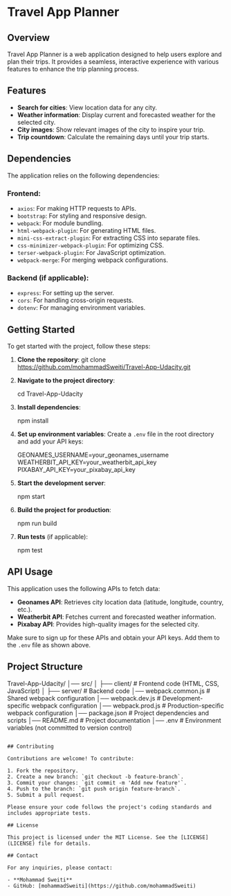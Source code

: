 # Travel App Planner

## Overview

Travel App Planner is a web application designed to help users explore and plan their trips. It provides a seamless, interactive experience with various features to enhance the trip planning process.

## Features

- **Search for cities**: View location data for any city.
- **Weather information**: Display current and forecasted weather for the selected city.
- **City images**: Show relevant images of the city to inspire your trip.
- **Trip countdown**: Calculate the remaining days until your trip starts.

## Dependencies

The application relies on the following dependencies:

### Frontend:
- `axios`: For making HTTP requests to APIs.
- `bootstrap`: For styling and responsive design.
- `webpack`: For module bundling.
- `html-webpack-plugin`: For generating HTML files.
- `mini-css-extract-plugin`: For extracting CSS into separate files.
- `css-minimizer-webpack-plugin`: For optimizing CSS.
- `terser-webpack-plugin`: For JavaScript optimization.
- `webpack-merge`: For merging webpack configurations.

### Backend (if applicable):
- `express`: For setting up the server.
- `cors`: For handling cross-origin requests.
- `dotenv`: For managing environment variables.

## Getting Started

To get started with the project, follow these steps:

1. **Clone the repository**:
      git clone https://github.com/mohammadSweiti/Travel-App-Udacity.git
   
2. **Navigate to the project directory**:

   cd Travel-App-Udacity
   

3. **Install dependencies**:
   
   npm install
   

4. **Set up environment variables**:
   Create a `.env` file in the root directory and add your API keys:
   
   GEONAMES_USERNAME=your_geonames_username
   WEATHERBIT_API_KEY=your_weatherbit_api_key
   PIXABAY_API_KEY=your_pixabay_api_key
   

5. **Start the development server**:
   
   npm start
   

6. **Build the project for production**:
   
   npm run build
   

7. **Run tests** (if applicable):
   
   npm test
   

## API Usage

This application uses the following APIs to fetch data:

- **Geonames API**: Retrieves city location data (latitude, longitude, country, etc.).
- **Weatherbit API**: Fetches current and forecasted weather information.
- **Pixabay API**: Provides high-quality images for the selected city.

Make sure to sign up for these APIs and obtain your API keys. Add them to the `.env` file as shown above.

## Project Structure


Travel-App-Udacity/
│── src/
│   ├── client/            # Frontend code (HTML, CSS, JavaScript)
│   ├── server/            # Backend code 
│── webpack.common.js      # Shared webpack configuration
│── webpack.dev.js         # Development-specific webpack configuration
│── webpack.prod.js        # Production-specific webpack configuration
│── package.json           # Project dependencies and scripts
│── README.md              # Project documentation
│── .env                   # Environment variables (not committed to version control)
```

## Contributing

Contributions are welcome! To contribute:

1. Fork the repository.
2. Create a new branch: `git checkout -b feature-branch`.
3. Commit your changes: `git commit -m 'Add new feature'`.
4. Push to the branch: `git push origin feature-branch`.
5. Submit a pull request.

Please ensure your code follows the project's coding standards and includes appropriate tests.

## License

This project is licensed under the MIT License. See the [LICENSE](LICENSE) file for details.

## Contact

For any inquiries, please contact:

- **Mohammad Sweiti**
- GitHub: [mohammadSweiti](https://github.com/mohammadSweiti)

